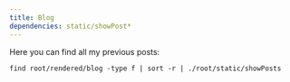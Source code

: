 ```yaml
---
title: Blog
dependencies: static/showPost*
---
```


Here you can find all my previous posts:

```{.unwrap pipe="sh | pandoc -t json"}
find root/rendered/blog -type f | sort -r | ./root/static/showPosts
```
